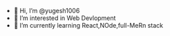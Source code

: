 - 👋 Hi, I’m @yugesh1006
- 👀 I’m interested in Web Devlopment
- 🌱 I’m currently learning React,NOde,full-MeRn stack
<!---
yugesh1006/yugesh1006 is a ✨ special ✨ repository because its `README.md` (this file) appears on your GitHub profile.
You can click the Preview link to take a look at your changes.
--->
